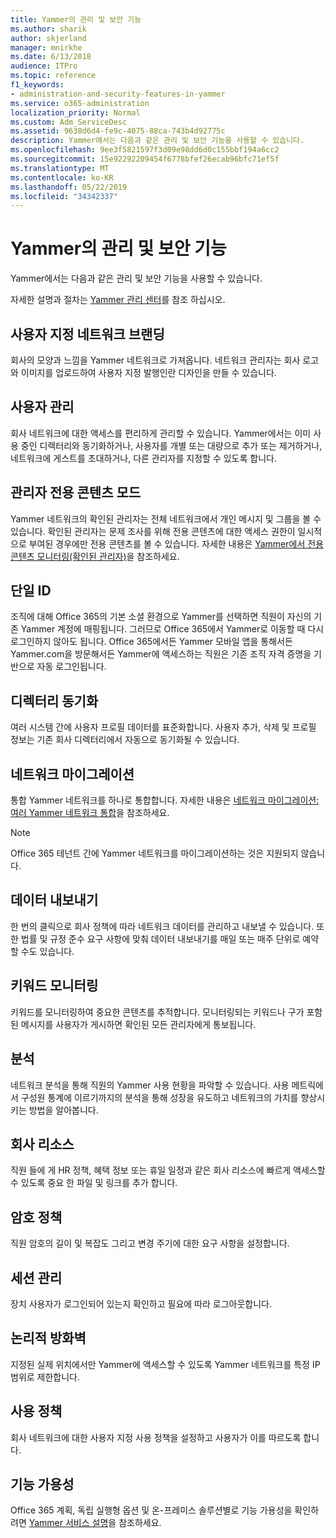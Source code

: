 ```yaml
---
title: Yammer의 관리 및 보안 기능
ms.author: sharik
author: skjerland
manager: mnirkhe
ms.date: 6/13/2018
audience: ITPro
ms.topic: reference
f1_keywords:
- administration-and-security-features-in-yammer
ms.service: o365-administration
localization_priority: Normal
ms.custom: Adm_ServiceDesc
ms.assetid: 9638d6d4-fe9c-4075-88ca-743b4d92775c
description: Yammer에서는 다음과 같은 관리 및 보안 기능을 사용할 수 있습니다.
ms.openlocfilehash: 9ee3f5821597f3d09e98dd6d0c155bbf194a6cc2
ms.sourcegitcommit: 15e92292209454f6778bfef26ecab96bfc71ef5f
ms.translationtype: MT
ms.contentlocale: ko-KR
ms.lasthandoff: 05/22/2019
ms.locfileid: "34342337"
---
```

# <a name="administration-and-security-features-in-yammer"></a>Yammer의 관리 및 보안 기능

Yammer에서는 다음과 같은 관리 및 보안 기능을 사용할 수 있습니다.
  
자세한 설명과 절차는 [Yammer 관리 센터](https://go.microsoft.com/fwlink/?LinkId=869688)를 참조 하십시오.
  
## <a name="custom-network-branding"></a>사용자 지정 네트워크 브랜딩
<a name="bkmk_CustomNetworkBranding"> </a>

회사의 모양과 느낌을 Yammer 네트워크로 가져옵니다. 네트워크 관리자는 회사 로고와 이미지를 업로드하여 사용자 지정 발행인란 디자인을 만들 수 있습니다.
  
## <a name="user-management"></a>사용자 관리
<a name="bkmk_UserManagement"> </a>

회사 네트워크에 대한 액세스를 편리하게 관리할 수 있습니다. Yammer에서는 이미 사용 중인 디렉터리와 동기화하거나, 사용자를 개별 또는 대량으로 추가 또는 제거하거나, 네트워크에 게스트를 초대하거나, 다른 관리자를 지정할 수 있도록 합니다.
  
## <a name="admin-private-content-mode"></a>관리자 전용 콘텐츠 모드
<a name="bkmk_AdminPrivate"> </a>

Yammer 네트워크의 확인된 관리자는 전체 네트워크에서 개인 메시지 및 그룹을 볼 수 있습니다. 확인된 관리자는 문제 조사를 위해 전용 콘텐츠에 대한 액세스 권한이 일시적으로 부여된 경우에만 전용 콘텐츠를 볼 수 있습니다. 자세한 내용은 [Yammer에서 전용 콘텐츠 모니터링(확인된 관리자)](https://go.microsoft.com/fwlink/?LinkId=627479)을 참조하세요.
  
## <a name="single-identity"></a>단일 ID
<a name="bkmk_o365_user_mapping"> </a>

조직에 대해 Office 365의 기본 소셜 환경으로 Yammer를 선택하면 직원이 자신의 기존 Yammer 계정에 매핑됩니다. 그러므로 Office 365에서 Yammer로 이동할 때 다시 로그인하지 않아도 됩니다. Office 365에서든 Yammer 모바일 앱을 통해서든 Yammer.com을 방문해서든 Yammer에 액세스하는 직원은 기존 조직 자격 증명을 기반으로 자동 로그인됩니다.
  
## <a name="directory-synchronization"></a>디렉터리 동기화
<a name="bkmk_DirectorySynchronization"> </a>

여러 시스템 간에 사용자 프로필 데이터를 표준화합니다. 사용자 추가, 삭제 및 프로필 정보는 기존 회사 디렉터리에서 자동으로 동기화될 수 있습니다.
  
## <a name="network-migration"></a>네트워크 마이그레이션
<a name="bkmk_NetworkMigration"> </a>

통합 Yammer 네트워크를 하나로 통합합니다. 자세한 내용은 [네트워크 마이그레이션: 여러 Yammer 네트워크 통합](https://go.microsoft.com/fwlink/?LinkID=617488)을 참조하세요.
  
> [!NOTE]
> Office 365 테넌트 간에 Yammer 네트워크를 마이그레이션하는 것은 지원되지 않습니다. 
  
## <a name="data-export"></a>데이터 내보내기
<a name="bkmk_DataExport"> </a>

한 번의 클릭으로 회사 정책에 따라 네트워크 데이터를 관리하고 내보낼 수 있습니다. 또한 법률 및 규정 준수 요구 사항에 맞춰 데이터 내보내기를 매일 또는 매주 단위로 예약할 수도 있습니다.
  
## <a name="keyword-monitoring"></a>키워드 모니터링
<a name="bkmk_KeywordMonitoring"> </a>

키워드를 모니터링하여 중요한 콘텐츠를 추적합니다. 모니터링되는 키워드나 구가 포함된 메시지를 사용자가 게시하면 확인된 모든 관리자에게 통보됩니다.
  
## <a name="analytics"></a>분석
<a name="bkmk_Analytics"> </a>

네트워크 분석을 통해 직원의 Yammer 사용 현황을 파악할 수 있습니다. 사용 메트릭에서 구성원 통계에 이르기까지의 분석을 통해 성장을 유도하고 네트워크의 가치를 향상시키는 방법을 알아봅니다.
  
## <a name="company-resources"></a>회사 리소스
<a name="bkmk_CompanyResources"> </a>

직원 들에 게 HR 정책, 혜택 정보 또는 휴일 일정과 같은 회사 리소스에 빠르게 액세스할 수 있도록 중요 한 파일 및 링크를 추가 합니다.
  
## <a name="password-policies"></a>암호 정책
<a name="bkmk_PasswordPolicies"> </a>

직원 암호의 길이 및 복잡도 그리고 변경 주기에 대한 요구 사항을 설정합니다.
  
## <a name="session-management"></a>세션 관리
<a name="bkmk_SessionManagement"> </a>

장치 사용자가 로그인되어 있는지 확인하고 필요에 따라 로그아웃합니다.
  
## <a name="logical-firewall"></a>논리적 방화벽
<a name="bkmk_LogicalFirewall"> </a>

지정된 실제 위치에서만 Yammer에 액세스할 수 있도록 Yammer 네트워크를 특정 IP 범위로 제한합니다.
  
## <a name="usage-policy"></a>사용 정책
<a name="bkmk_UsagePolicy"> </a>

회사 네트워크에 대한 사용자 지정 사용 정책을 설정하고 사용자가 이를 따르도록 합니다.
  
## <a name="feature-availability"></a>기능 가용성
<a name="bkmk_UsagePolicy"> </a>

Office 365 계획, 독립 실행형 옵션 및 온-프레미스 솔루션별로 기능 가용성을 확인하려면 [Yammer 서비스 설명](yammer-service-description.md)을 참조하세요.
  

